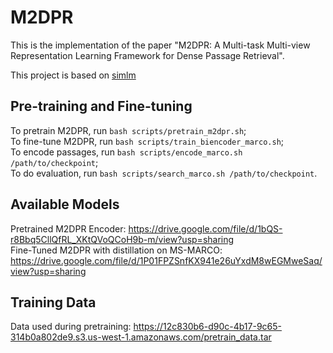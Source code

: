# M2DPR
This is the implementation of the paper "M2DPR: A Multi-task Multi-view Representation Learning Framework for Dense Passage Retrieval".  

This project is based on [simlm](https://github.com/microsoft/unilm/tree/master/simlm)

## Pre-training and Fine-tuning
To pretrain M2DPR, run `bash scripts/pretrain_m2dpr.sh`;  
To fine-tune M2DPR, run `bash scripts/train_biencoder_marco.sh`;  
To encode passages, run `bash scripts/encode_marco.sh /path/to/checkpoint`;  
To do evaluation, run `bash scripts/search_marco.sh /path/to/checkpoint`.

## Available Models
Pretrained M2DPR Encoder: https://drive.google.com/file/d/1bQS-r8Bbq5CllQfRL_XKtQVoQCoH9b-m/view?usp=sharing  
Fine-Tuned M2DPR with distillation on MS-MARCO: https://drive.google.com/file/d/1P01FPZSnfKX941e26uYxdM8wEGMweSaq/view?usp=sharing

## Training Data
Data used during pretraining: https://12c830b6-d90c-4b17-9c65-314b0a802de9.s3.us-west-1.amazonaws.com/pretrain_data.tar
